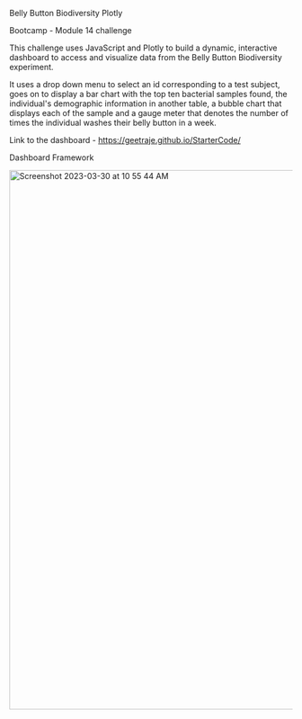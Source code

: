 Belly Button Biodiversity Plotly

Bootcamp - Module 14 challenge

This challenge uses JavaScript and Plotly to build a dynamic, interactive dashboard to access and visualize data from the Belly Button Biodiversity experiment.

It uses a drop down menu to select an id corresponding to a test subject, goes on to display a bar chart with the top ten bacterial samples found, the individual's demographic information in another table, a bubble chart that displays each of the sample and a gauge meter that denotes the number of times the individual washes their belly button in a week.

Link to the dashboard - https://geetraje.github.io/StarterCode/ 

Dashboard Framework 


<img width="959" alt="Screenshot 2023-03-30 at 10 55 44 AM" src="https://user-images.githubusercontent.com/119769357/228940217-bd35d84a-d2a0-4908-8d40-a1b701fdbac8.png">



